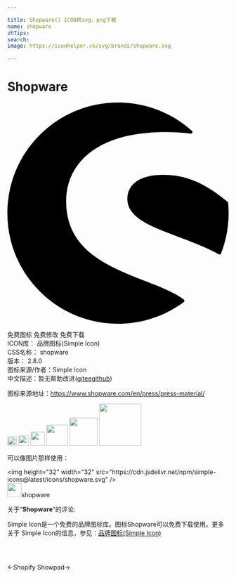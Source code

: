 ```yaml
---

title: Shopware() ICON转svg、png下载
name: shopware
zhTips: 
search: 
image: https://iconhelper.cn/svg/brands/shopware.svg

---
```


# Shopware  <small style="font-size: 60%;font-weight: 100"></small>

<div id="svg" class="svg-wrap">
<svg role="img" viewBox="0 0 24 24" xmlns="http://www.w3.org/2000/svg"><title>Shopware icon</title><path d="M23.9477 10.8913a.1735.1735 0 00-.061-.1178c-2.5032-2.078-4.5288-2.9261-6.9905-2.9261-1.3127 0-2.32.2638-2.9916.7827-.5822.4492-.8896 1.0772-.8896 1.812 0 2.0605 2.5184 3.0003 5.4358 4.0883 1.5023.5604 3.057 1.1404 4.483 1.9319a.1626.1626 0 00.0828.0218.187.187 0 00.0589-.011c.0458-.0174.085-.0523.1025-.1002.545-1.3955.822-2.8673.822-4.374a13.082 13.082 0 00-.0523-1.1076zm-4.81 10.4791c-1.0423-.785-2.5795-1.3824-4.2061-2.0125-1.9362-.7501-4.132-1.6027-5.7803-2.913-1.8665-1.4871-2.7757-3.3623-2.7757-5.7324 0-2.1281.883-3.9466 2.5533-5.2614 1.873-1.474 4.7119-2.2546 8.2071-2.2546.966 0 1.8883.0589 2.743.1766a.1696.1696 0 00.1788-.098.17.17 0 00-.0414-.2007C17.814 1.0924 14.9664.0022 12.001.0022c-3.2052 0-6.2186 1.2472-8.4862 3.5148C1.2494 5.7825 0 8.796 0 11.999c0 3.2051 1.2472 6.2185 3.5149 8.484 2.2654 2.2654 5.2788 3.5148 8.4862 3.5148 2.5903 0 5.0564-.8133 7.1344-2.3505a.1714.1714 0 00.0697-.1374.1735.1735 0 00-.0676-.1395Z"/></svg>
</div>
<detail full-name='shopware'></detail>

<div class="detail-page">
<p>
<span><span class="badge-success badge">免费图标</span> <span class="badge-success badge">免费修改</span>  <span class="badge-success badge">免费下载</span> </span>
<br/>
<span>
ICON库：
<span class="badge-secondary badge">品牌图标(Simple Icon)</span> 
</span>
<br/>
<span>
CSS名称：
<span class="badge-secondary badge">shopware</span> 
</span>

<br/>
<span>
版本：
<span class="badge-secondary badge">2.8.0</span> 
</span>
<br/>
<span>图标来源/作者：<span class="badge-light badge">Simple Icon</span></span> 
<br/>
<span class="zh-detail">中文描述：暂无<span class="help-link"><span>帮助改进</span>(<a href="https://gitee.com/liuwave/icon-helper/edit/master/json/brands/shopware.json" target="_blank" rel="noopener noreferrer">gitee</a><a href="https://github.com/liuwave/icon-helper/edit/master/json/brands/shopware.json" target="_blank" rel="noopener noreferrer">github</a></span>)</span><br/>
</p>
</div><div class="description description alert alert-light"><p>图标来源地址：<a href="https://www.shopware.com/en/press/press-material/" target="_blank" rel="noopener noreferrer">https://www.shopware.com/en/press/press-material/</a></p></div>
<div class="alert alert-dark">
<img height="21" width="21" src="https://cdn.jsdelivr.net/npm/simple-icons@latest/icons/shopware.svg" />
<img height="24" width="24" src="https://cdn.jsdelivr.net/npm/simple-icons@latest/icons/shopware.svg" />
<img height="32" width="32" src="https://cdn.jsdelivr.net/npm/simple-icons@latest/icons/shopware.svg" />
<img height="48" width="48" src="https://cdn.jsdelivr.net/npm/simple-icons@latest/icons/shopware.svg" />
<img height="64" width="64" src="https://cdn.jsdelivr.net/npm/simple-icons@latest/icons/shopware.svg" />
<img height="96" width="96" src="https://cdn.jsdelivr.net/npm/simple-icons@latest/icons/shopware.svg" />

</div>
<div>
  <p>可以像图片那样使用：    
  </p>
  <div class="alert alert-primary" style="font-size: 14px">
    &lt;img height="32" width="32" src="https://cdn.jsdelivr.net/npm/simple-icons@latest/icons/shopware.svg" /&gt;
    <copy-btn content='<img height="32" width="32" src="https://cdn.jsdelivr.net/npm/simple-icons@latest/icons/shopware.svg" />'></copy-btn>
  </div>
  <div class="alert alert-secondary">
    <img height="32" width="32" src="https://cdn.jsdelivr.net/npm/simple-icons@latest/icons/shopware.svg" />shopware
    <copy-btn content="shopware" btn-title="复制图标名称"></copy-btn>
  </div>
</div>
<div class="icon-detail__container">
<p>关于“<b>Shopware</b>”的评论:</p>
</div>
<Vssue title="关于“Shopware”的评论" />
<div><p>Simple Icon是一个免费的品牌图标库。图标Shopware可以免费下载使用。更多关于  Simple Icon的信息，参见：<a target="_blank" href="https://iconhelper.cn/brands.html">品牌图标(Simple Icon)</a>
</p></div>


<div style="padding:2rem 0 " class="page-nav"><p class="inner"><span class="prev">←<router-link to="/icon/shopify.html">Shopify</router-link></span> <span class="next"><router-link to="/icon/showpad.html">Showpad</router-link>→</span></p></div>

